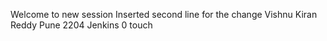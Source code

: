 Welcome to new session 
Inserted second line for the change
Vishnu Kiran Reddy
Pune
2204
Jenkins
0 touch
